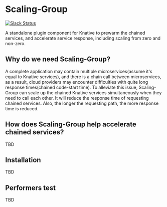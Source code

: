 # Scaling-Group
[![Slack Status](https://img.shields.io/badge/slack-join_chat-white.svg?logo=slack&style=social)](https://knative.slack.com)

A standalone plugin component for Knative to prewarm the chained services, and accelerate service response, including scaling from zero and non-zero.

## Why do we need Scaling-Group?
A complete application may contain multiple microservices(assume it's equal to Knative services), and there is a chain call between microservices, as a result, cloud providers may encounter difficulties with quite long response times(chained code-start time). To alleviate this issue, Scaling-Group can scale up the chained Knative services simultaneously when they need to call each other. It will reduce the response time of requesting chained services. Also, the longer the requesting path, the more response time is reduced.


## How does Scaling-Group help accelerate chained services?
TBD

## Installation
TBD

## Performers test
TBD
